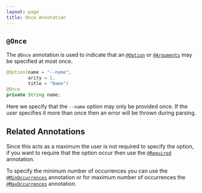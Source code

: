 ```yaml
---
layout: page
title: Once Annotation
---
```


## `@Once`

The `@Once` annotation is used to indicate that an [`@Option`](option.html) or [`@Arguments`](arguments.html) may be specified at most once.

```java
@Option(name = "--name",
        arity = 1,
        title = "Name")
@Once
private String name;
```

Here we specify that the `--name` option may only be provided once.  If the user specifies it more than once then an error will be thrown during parsing.


## Related Annotations

Since this acts as a maximum the user is not required to specify the option, if you want to require that the option occur then use the [`@Required`](required.html) annotation.

To specify the minimum number of occurrences you can use the [`@MinOccurrences`](min-occurrences.html) annotation or for maximum number of occurrences the [`@MaxOccurrences`](max-occurrences.html) annotation.